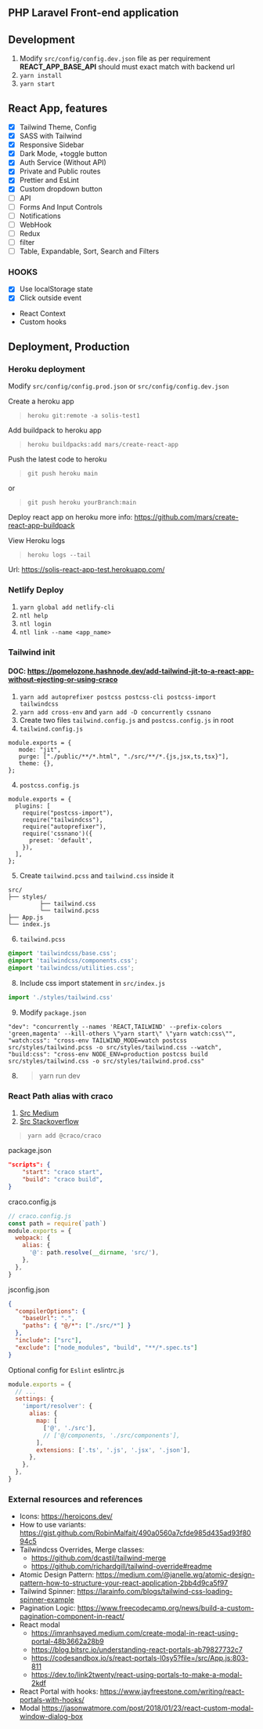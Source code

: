 ## PHP Laravel Front-end application

## Development

1. Modify `src/config/config.dev.json` file as per requirement **REACT_APP_BASE_API** should must exact match with backend url
2. `yarn install`
3. `yarn start`

## React App, features

- [x] Tailwind Theme, Config
- [x] SASS with Tailwind
- [x] Responsive Sidebar
- [x] Dark Mode, +toggle button
- [x] Auth Service (Without API)
- [x] Private and Public routes
- [x] Prettier and EsLint
- [x] Custom dropdown button
- [ ] API
- [ ] Forms And Input Controls
- [ ] Notifications
- [ ] WebHook
- [ ] Redux
- [ ] filter
- [ ] Table, Expandable, Sort, Search and Filters

### HOOKS

- [x] Use localStorage state
- [x] Click outside event
- React Context
- Custom hooks

## Deployment, Production

### Heroku deployment

Modify `src/config/config.prod.json` or `src/config/config.dev.json`

Create a heroku app

> `heroku git:remote -a solis-test1`

Add buildpack to heroku app

> `heroku buildpacks:add mars/create-react-app`

Push the latest code to heroku

> `git push heroku main`

or

> `git push heroku yourBranch:main`

Deploy react app on heroku more info: https://github.com/mars/create-react-app-buildpack

View Heroku logs

> `heroku logs --tail`

Url: https://solis-react-app-test.herokuapp.com/


### Netlify Deploy

1. `yarn global add netlify-cli`
2. `ntl help`
3. `ntl login`
4. `ntl link --name <app_name>`

### Tailwind init

#### DOC: https://pomelozone.hashnode.dev/add-tailwind-jit-to-a-react-app-without-ejecting-or-using-craco

1. `yarn add autoprefixer postcss postcss-cli postcss-import tailwindcss`
2. `yarn add cross-env` and `yarn add -D concurrently cssnano`
3. Create two files `tailwind.config.js` and `postcss.config.js` in root
4. `tailwind.config.js`

```
module.exports = {
   mode: "jit",
   purge: ["./public/**/*.html", "./src/**/*.{js,jsx,ts,tsx}"],
   theme: {},
};
```

4. `postcss.config.js`

```
module.exports = {
  plugins: [
    require("postcss-import"),
    require("tailwindcss"),
    require("autoprefixer"),
    require('cssnano')({
      preset: 'default',
    }),
  ],
};
```

5. Create `tailwind.pcss` and `tailwind.css` inside it

```
src/
├── styles/
         ├── tailwind.css
         └── tailwind.pcss
├── App.js
└── index.js
```

6. `tailwind.pcss`

```css
@import 'tailwindcss/base.css';
@import 'tailwindcss/components.css';
@import 'tailwindcss/utilities.css';
```

8. Include css import statement in `src/index.js`

```js
import './styles/tailwind.css'
```

9. Modify `package.json`

```
"dev": "concurrently --names 'REACT,TAILWIND' --prefix-colors 'green,magenta' --kill-others \"yarn start\" \"yarn watch:css\"",
"watch:css": "cross-env TAILWIND_MODE=watch postcss src/styles/tailwind.pcss -o src/styles/tailwind.css --watch",
"build:css": "cross-env NODE_ENV=production postcss build src/styles/tailwind.css -o src/styles/tailwind.prod.css"
```

8. > yarn run dev

### React Path alias with craco

1.  [Src Medium](https://pomelozone.hashnode.dev/add-tailwind-jit-to-a-react-app-without-ejecting-or-using-craco)
2.  [Src Stackoverflow](https://stackoverflow.com/a/65746792/8592918)

> `yarn add @craco/craco`

package.json

```json
"scripts": {
    "start": "craco start",
    "build": "craco build",
}
```

craco.config.js

```js
// craco.config.js
const path = require(`path`)
module.exports = {
  webpack: {
    alias: {
      '@': path.resolve(__dirname, 'src/'),
    },
  },
}
```

jsconfig.json

```json
{
  "compilerOptions": {
    "baseUrl": ".",
    "paths": { "@/*": ["./src/*"] }
  },
  "include": ["src"],
  "exclude": ["node_modules", "build", "**/*.spec.ts"]
}
```

Optional config for `Eslint`
eslintrc.js

```js
module.exports = {
  // ...
  settings: {
    'import/resolver': {
      alias: {
        map: [
          ['@', './src'],
          // ['@/components, './src/components'],
        ],
        extensions: ['.ts', '.js', '.jsx', '.json'],
      },
    },
  },
}
```

### External resources and references
- Icons: https://heroicons.dev/
- How to use variants: https://gist.github.com/RobinMalfait/490a0560a7cfde985d435ad93f8094c5
- Tailwindcss Overrides, Merge classes: 
  - https://github.com/dcastil/tailwind-merge
  - https://github.com/richardgill/tailwind-override#readme
- Atomic Design Pattern: https://medium.com/@janelle.wg/atomic-design-pattern-how-to-structure-your-react-application-2bb4d9ca5f97
- Tailwind Spinner: https://larainfo.com/blogs/tailwind-css-loading-spinner-example
- Pagination Logic: https://www.freecodecamp.org/news/build-a-custom-pagination-component-in-react/
- React modal
  - https://imranhsayed.medium.com/create-modal-in-react-using-portal-48b3662a28b9
  - https://blog.bitsrc.io/understanding-react-portals-ab79827732c7
  - https://codesandbox.io/s/react-portals-l0sy5?file=/src/App.js:803-811
  - https://dev.to/link2twenty/react-using-portals-to-make-a-modal-2kdf
- React Portal with hooks: https://www.jayfreestone.com/writing/react-portals-with-hooks/
- Modal https://jasonwatmore.com/post/2018/01/23/react-custom-modal-window-dialog-box